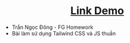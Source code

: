 <h1 style="text-align:center"><a href="https://tndong799.github.io/FGJavascripAssignmentTwo/" target="_blank">Link Demo</a></h1>
<ul>
    <li>Trần Ngọc Đông - FG Homework</li>
    <li>Bài làm sử dụng Tailwind CSS và JS thuần</li>
</ul>